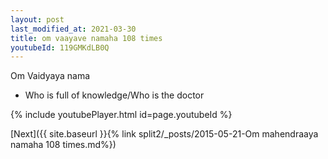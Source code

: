 ```yaml
---
layout: post
last_modified_at: 2021-03-30
title: om vaayave namaha 108 times
youtubeId: 119GMKdLB0Q
---
```

 
 
Om Vaidyaya nama 
 
 -  Who is full of knowledge/Who is the doctor 
 
  
 
  
 
 
 
 
 
 


{% include youtubePlayer.html id=page.youtubeId %}
 
[Next]({{ site.baseurl }}{% link  split2/_posts/2015-05-21-Om mahendraaya namaha 108 times.md%})
 
